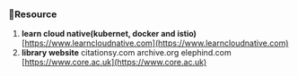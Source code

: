### 🧾Resource
 1. **learn cloud native(kubernet, docker and istio)** [https://www.learncloudnative.com](https://www.learncloudnative.com)
 2. **library website**  citationsy.com archive.org elephind.com [https://www.core.ac.uk](https://www.core.ac.uk)
